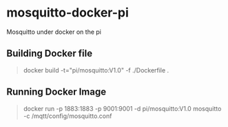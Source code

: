 # mosquitto-docker-pi
Mosquitto under docker on the pi

## Building Docker file
  
  > docker build -t="pi/mosquitto:V1.0" -f ./Dockerfile .
  
  
## Running Docker Image
  > docker run -p 1883:1883 -p 9001:9001 -d pi/mosquitto:V1.0 mosquitto -c /mqtt/config/mosquitto.conf
  
  
  
